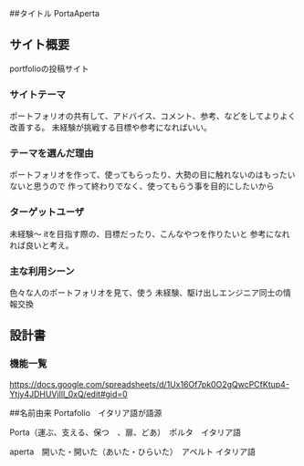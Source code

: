 ##タイトル
PortaAperta

## サイト概要
portfolioの投稿サイト

### サイトテーマ
ポートフォリオの共有して、アドバイス、コメント、参考、などをしてよりよく改善する。
未経験が挑戦する目標や参考になればいい。

### テーマを選んだ理由
ポートフォリオを作って、使ってもらったり、大勢の目に触れないのはもったいないと思うので
作って終わりでなく、使ってもらう事を目的にしたいから
### ターゲットユーザ
未経験〜
itを目指す際の、目標だったり、こんなやつを作りたいと
参考になれれば良いと考え。

### 主な利用シーン
色々な人のポートフォリオを見て、使う
未経験、駆け出しエンジニア同士の情報交換
## 設計書

### 機能一覧
https://docs.google.com/spreadsheets/d/1Ux16Of7pk0O2gQwcPCfKtup4-Ytjy4JDHUVjIll_0xQ/edit#gid=0


##名前由来
Portafolio　イタリア語が語源

Porta（運ぶ、支える、保つ　、扉、どあ）　ポルタ　イタリア語

aperta　開いた・開いた（あいた・ひらいた）　アペルト イタリア語
